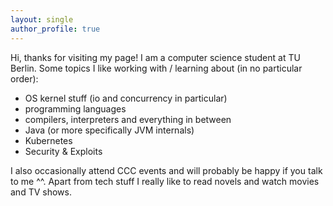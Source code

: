 ```yaml
---
layout: single
author_profile: true
---
```


Hi, thanks for visiting my page! I am a computer science student at TU Berlin. Some topics I like working with / learning about (in no particular order):

- OS kernel stuff (io and concurrency in particular)
- programming languages
- compilers, interpreters and everything in between
- Java (or more specifically JVM internals)
- Kubernetes
- Security & Exploits

I also occasionally attend CCC events and will probably be happy if you talk to me ^^. Apart from tech stuff I really like to read novels and watch movies and TV shows.
